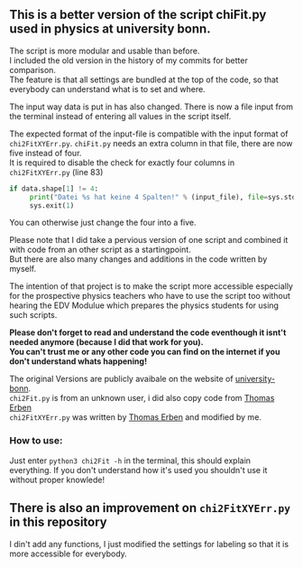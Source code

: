 ## This is a better version of the script chiFit.py used in physics at university bonn.

The script is more modular and usable than before.  
I included the old version in the history of my commits for better comparison.  
The feature is that all settings are bundled at the top of the code, so that everybody can understand what is to set and where. 

The input way data is put in has also changed. There is now a file input from the terminal instead of entering all values in the script itself.  

The expected format of the input-file is compatible with the input format of `chi2FitXYErr.py`. `chiFit.py` needs an extra column in that file, there are now five instead of four.  
It is required to disable the check for exactly four columns in `chi2FitXYErr.py` (line 83)  
```py
if data.shape[1] != 4:
     print("Datei %s hat keine 4 Spalten!" % (input_file), file=sys.stderr)
     sys.exit(1)
 ```
 You can otherwise just change the four into a five.  

Please note that I did take a pervious version of one script and combined it with code from an other script as a startingpoint.  
But there are also many changes and additions in the code written by myself.  

The intention of that project is to make the script more accessible especially for the prospective physics teachers who have to use the script too without hearing the EDV Modulue which prepares the physics students for using such scripts.  

**Please don't forget to read and understand the code eventhough it isnt't needed anymore (because I did that work for you).  
You can't trust me or any other code you can find on the internet if you don't understand whats happening!**

The original Versions are publicly avaibale on the website of [university-bonn](https://www.praktika.physik.uni-bonn.de/module/physik261).  
`chi2Fit.py` is from an unknown user, i did also copy code from [Thomas Erben](https://github.com/terben)  
`chi2FitXYErr.py` was written by [Thomas Erben](https://github.com/terben) and modified by me.  

### How to use:
Just enter `python3 chi2Fit -h` in the terminal, this should explain everything. If you don't understand how it's used you shouldn't use it without proper knowlede!

## There is also an improvement on `chi2FitXYErr.py` in this repository
I din't add any functions, I just modified the settings for labeling so that it is more accessible for everybody.  
